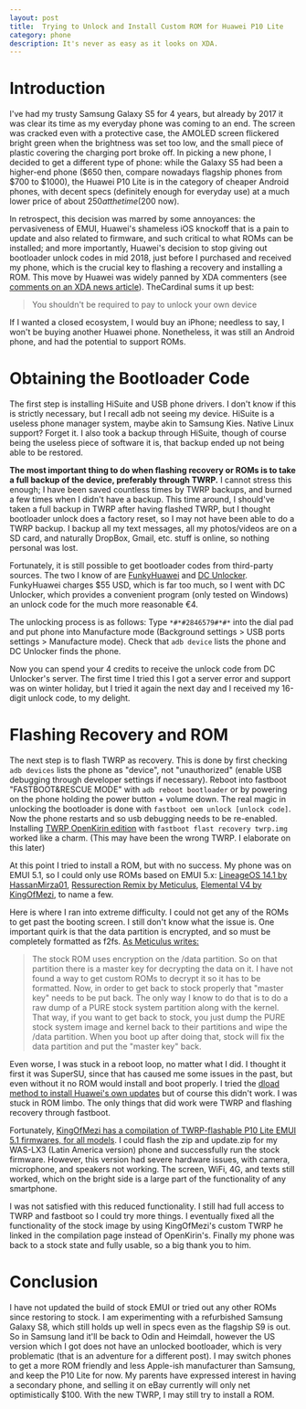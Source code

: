 ```yaml
---
layout: post
title:  Trying to Unlock and Install Custom ROM for Huawei P10 Lite
category: phone
description: It's never as easy as it looks on XDA. 
---
```


# Introduction

I've had my trusty Samsung Galaxy S5 for 4 years, but already by 2017 it was clear its time as my everyday phone was coming to an end. The screen was cracked even with a protective case, the AMOLED screen flickered bright green when the brightness was set too low, and the small piece of plastic covering the charging port broke off. In picking a new phone, I decided to get a different type of phone: while the Galaxy S5 had been a higher-end phone ($650 then, compare nowadays flagship phones from $700 to $1000), the Huawei P10 Lite is in the category of cheaper Android phones, with decent specs (definitely enough for everyday use) at a much lower price of about $250 at the time ($200 now).

In retrospect, this decision was marred by some annoyances: the pervasiveness of EMUI, Huawei's shameless iOS knockoff that is a pain to update and also related to firmware, and such critical to what ROMs can be installed; and more importantly, Huawei's decision to stop giving out bootloader unlock codes in mid 2018, just before I purchased and received my phone, which is the crucial key to flashing a recovery and installing a ROM. This move by Huawei was widely panned by XDA commenters (see [comments on an XDA news article](https://www.xda-developers.com/huawei-honor-request-bootloader-unlock-code/)). TheCardinal sums it up best: 

> You shouldn't be required to pay to unlock your own device

If I wanted a closed ecosystem, I would buy an iPhone; needless to say, I won't be buying another Huawei phone. Nonetheless, it was still an Android phone, and had the potential to support ROMs. 


# Obtaining the Bootloader Code

The first step is installing HiSuite and USB phone drivers. I don't know if this is strictly necessary, but I recall adb not seeing my device. HiSuite is a useless phone manager system, maybe akin to Samsung Kies. Native Linux support? Forget it. I also took a backup through HiSuite, though of course being the useless piece of software it is, that backup ended up not being able to be restored. 

**The most important thing to do when flashing recovery or ROMs is to take a full backup of the device, preferably through TWRP.** I cannot stress this enough; I have been saved countless times by TWRP backups, and burned a few times when I didn't have a backup. This time around, I should've taken a full backup in TWRP after having flashed TWRP, but I thought bootloader unlock does a factory reset, so I may not have been able to do a TWRP backup. I backup all my text messages, all my photos/videos are on a SD card, and naturally DropBox, Gmail, etc. stuff is online, so nothing personal was lost.

Fortunately, it is still possible to get bootloader codes from third-party sources. The two I know of are [FunkyHuawei](https://funkyhuawei.club/bootloader) and [DC Unlocker](https://www.dc-unlocker.com/). FunkyHuawei charges $55 USD, which is far too much, so I went with DC Unlocker, which provides a convenient program (only tested on Windows) an unlock code for the much more reasonable €4. 

The unlocking process is as follows: Type `*#*#2846579#*#*` into the dial pad and put phone into Manufacture mode (Background settings > USB ports settings > Manufacture mode). Check that `adb device` lists the phone and DC Unlocker finds the phone.

Now you can spend your 4 credits to receive the unlock code from DC Unlocker's server. The first time I tried this I got a server error and support was on winter holiday, but I tried it again the next day and I received my 16-digit unlock code, to my delight.

# Flashing Recovery and ROM 

The next step is to flash TWRP as recovery. This is done by first checking `adb devices` lists the phone as "device", not "unauthorized" (enable USB debugging through developer settings if necessary). Reboot into fastboot "FASTBOOT&RESCUE MODE" with `adb reboot bootloader` or by powering on the phone holding the power button + volume down. The real magic in unlocking the bootloader is done with `fastboot oem unlock [unlock code]`. Now the phone restarts and so usb debugging needs to be re-enabled. Installing [TWRP OpenKirin edition](https://forum.xda-developers.com/huawei-p9lite/development/twrp-t3588356) with `fastboot flast recovery twrp.img` worked like a charm. (This may have been the wrong TWRP. I elaborate on this later)

At this point I tried to install a ROM, but with no success. My phone was on EMUI 5.1, so I could only use ROMs based on EMUI 5.x: [LineageOS 14.1 by HassanMirza01](https://forum.xda-developers.com/p10-lite/development/rom-lineageos-14-1-p10-lite-t3743220), [Ressurection Remix by Meticulus](http://www.meticulus.co.vu/p/ressurection-remix-for-hi6250-devices.html), [Elemental V4 by KingOfMezi](https://forum.xda-developers.com/p10-lite/development/rom-emui-5-1-huawei-p10-lite-dual-sim-t3733095), to name a few. 

Here is where I ran into extreme difficulty. I could not get any of the ROMs to get past the booting screen. I still don't know what the issue is. One important quirk is that the data partition is encrypted, and so must be completely formatted as f2fs. [As Meticulus writes:](http://www.meticulus.co.vu/p/hi6250-custom-rom-installation.html)

> The stock ROM uses encryption on the /data partition. So on that partition there is a master key for decrypting the data on it. I have not found a way to get custom ROMs to decrypt it so it has to be formatted. Now, in order to get back to stock properly that "master key" needs to be put back. The only way I know to do that is to do a raw dump of a PURE stock system partition along with the kernel. That way, if you want to get back to stock, you just dump the PURE stock system image and kernel back to their partitions and wipe the /data partition. When you boot up after doing that, stock will fix the data partition and put the "master key" back.

Even worse, I was stuck in a reboot loop, no matter what I did. I thought it first it was SuperSU, since that has caused me some issues in the past, but even without it no ROM would install and boot properly. I tried the [dload method to install Huawei's own updates](https://www.getdroidtips.com/full-guide-install-stock-firmware-huawei-smartphone/) but of course this didn't work. I was stuck in ROM limbo. The only things that did work were TWRP and flashing recovery through fastboot. 

Fortunately, [KingOfMezi has a compilation of TWRP-flashable P10 Lite EMUI 5.1 firmwares, for all models](https://forum.xda-developers.com/p10-lite/development/compilation-firmware-flasheables-huawei-t3736754). I could flash the zip and update.zip for my WAS-LX3 (Latin America version) phone and successfully run the stock firmware. However, this version had severe hardware issues, with camera, microphone, and speakers not working. The screen, WiFi, 4G, and texts still worked, which on the bright side is a large part of the functionality of any smartphone. 

I was not satisfied with this reduced functionality. I still had full access to TWRP and fastboot so I could try more things. I eventually fixed all the functionality of the stock image by using KingOfMezi's custom TWRP he linked in the compilation page instead of OpenKirin's. Finally my phone was back to a stock state and fully usable, so a big thank you to him.


# Conclusion

I have not updated the build of stock EMUI or tried out any other ROMs since restoring to stock. I am experimenting with a refurbished Samsung Galaxy S8, which still holds up well in specs even as the flagship S9 is out. So in Samsung land it'll be back to Odin and Heimdall, however the US version which I got does not have an unlocked bootloader, which is very problematic (that is an adventure for a different post). I may switch phones to get a more ROM friendly and less Apple-ish manufacturer than Samsung, and keep the P10 Lite for now. My parents have expressed interest in having a secondary phone, and selling it on eBay currently will only net optimistically $100. With the new TWRP, I may still try to install a ROM. 
